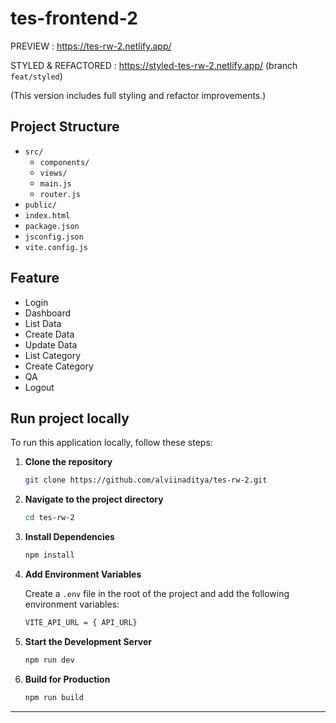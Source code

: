 # tes-frontend-2

PREVIEW : https://tes-rw-2.netlify.app/

STYLED & REFACTORED : https://styled-tes-rw-2.netlify.app/ (branch `feat/styled`)

(This version includes full styling and refactor improvements.)

## Project Structure

- `src/`
  - `components/`
  - `views/`
  - `main.js`
  - `router.js`
- `public/`
- `index.html`
- `package.json`
- `jsconfig.json`
- `vite.config.js`

## Feature

- Login
- Dashboard
- List Data
- Create Data
- Update Data
- List Category
- Create Category
- QA
- Logout

## Run project locally

To run this application locally, follow these steps:

1. **Clone the repository**

   ```bash
   git clone https://github.com/alviinaditya/tes-rw-2.git
   ```

2. **Navigate to the project directory**

   ```bash
   cd tes-rw-2
   ```

3. **Install Dependencies**

   ```bash
   npm install
   ```

4. **Add Environment Variables**

   Create a `.env` file in the root of the project and add the following environment variables:

   ```bash
   VITE_API_URL = { API_URL}
   ```

5. **Start the Development Server**

   ```bash
   npm run dev
   ```

6. **Build for Production**
   ```bash
   npm run build
   ```

---
